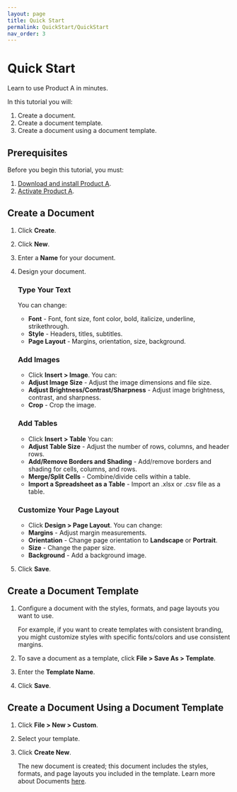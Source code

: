 ```yaml
---
layout: page
title: Quick Start
permalink: QuickStart/QuickStart
nav_order: 3
---
```

# Quick Start

Learn to use Product A in minutes.

In this tutorial you will:

1. Create a document.
2. Create a document template.
3. Create a document using a document template.

## Prerequisites

Before you begin this tutorial, you must:

1. [Download and install Product A](/portfoliotesting2/Docs/Installation/Installation#install-product-a).
2. [Activate Product A](/portfoliotesting2/Docs/Installation/Installation#activate-product-a).

## Create a Document

1. Click **Create**.
2. Click **New**.
3. Enter a **Name** for your document.
4. Design your document.
   
   ### Type Your Text
   
   You can change:
    - **Font** - Font, font size, font color, bold, italicize, underline, strikethrough.
    - **Style** - Headers, titles, subtitles.
    - **Page Layout** - Margins, orientation, size, background.
  
   ### Add Images
   
   * Click **Insert > Image**.
   You can:
    - **Adjust Image Size** - Adjust the image dimensions and file size.
    - **Adjust Brightness/Contrast/Sharpness** - Adjust image brightness, contrast, and sharpness.
    - **Crop** - Crop the image.
   
   ### Add Tables
   
   * Click **Insert > Table**
   You can:
    - **Adjust Table Size** - Adjust the number of rows, columns, and header rows.
    - **Add/Remove Borders and Shading** - Add/remove borders and shading for cells, columns, and rows.
    - **Merge/Split Cells** - Combine/divide cells within a table.
    - **Import a Spreadsheet as a Table** - Import an .xlsx or .csv file as a table.

   ### Customize Your Page Layout
   
   * Click **Design > Page Layout**.
   You can change:
    - **Margins** - Adjust margin measurements.
    - **Orientation** - Change page orientation to **Landscape** or **Portrait**.
    - **Size** - Change the paper size.
    - **Background** - Add a background image.
5. Click **Save**.

## Create a Document Template

1. Configure a document with the styles, formats, and page layouts you want to use.

    For example, if you want to create templates with consistent branding, you might customize styles with specific fonts/colors and use consistent margins.
2. To save a document as a template, click **File > Save As > Template**.
3. Enter the **Template Name**.
4. Click **Save**.

## Create a Document Using a Document Template

1. Click **File > New > Custom**.
2. Select your template.
3. Click **Create New**.

   The new document is created; this document includes the styles, formats, and page layouts you included in the template.
   Learn more about Documents [here](/portfoliotesting2/Documents/Documents).